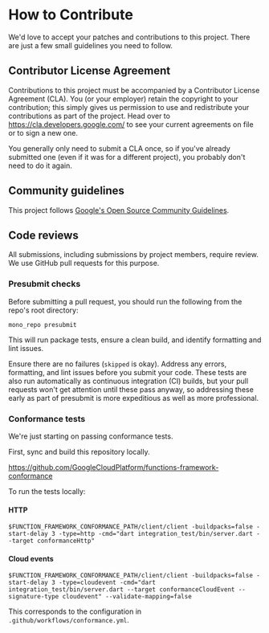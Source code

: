 # How to Contribute

We'd love to accept your patches and contributions to this project. There are
just a few small guidelines you need to follow.

## Contributor License Agreement

Contributions to this project must be accompanied by a Contributor License
Agreement (CLA). You (or your employer) retain the copyright to your
contribution; this simply gives us permission to use and redistribute your
contributions as part of the project. Head over to
<https://cla.developers.google.com/> to see your current agreements on file or
to sign a new one.

You generally only need to submit a CLA once, so if you've already submitted one
(even if it was for a different project), you probably don't need to do it
again.

## Community guidelines

This project follows
[Google's Open Source Community Guidelines](https://opensource.google/conduct/).

## Code reviews

All submissions, including submissions by project members, require review. We
use GitHub pull requests for this purpose.

### Presubmit checks

Before submitting a pull request, you should run the following from the repo's
root directory:

```shell
mono_repo presubmit
```

This will run package tests, ensure a clean build, and identify formatting and
lint issues.

Ensure there are no failures (`skipped` is okay). Address any errors,
formatting, and lint issues before you submit your code. These tests are also
run automatically as continuous integration (CI) builds, but your pull requests
won't get attention until these pass anyway, so addressing these early as part
of presubmit is more expeditious as well as more professional.

### Conformance tests

We're just starting on passing conformance tests.

First, sync and build this repository locally.

<https://github.com/GoogleCloudPlatform/functions-framework-conformance>

To run the tests locally:

#### HTTP

```shell
$FUNCTION_FRAMEWORK_CONFORMANCE_PATH/client/client -buildpacks=false -start-delay 3 -type=http -cmd="dart integration_test/bin/server.dart --target conformanceHttp"
```

#### Cloud events

```shell
$FUNCTION_FRAMEWORK_CONFORMANCE_PATH/client/client -buildpacks=false -start-delay 3 -type=cloudevent -cmd="dart integration_test/bin/server.dart --target conformanceCloudEvent --signature-type cloudevent" --validate-mapping=false
```

This corresponds to the configuration in `.github/workflows/conformance.yml`.

